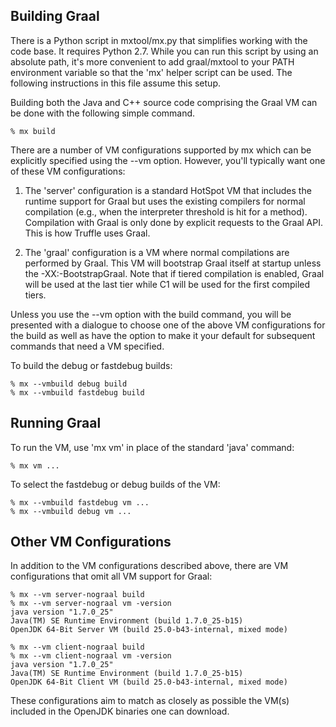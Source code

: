 ## Building Graal

There is a Python script in mxtool/mx.py that simplifies working with the code
base. It requires Python 2.7. While you can run this script by using an absolute path,
it's more convenient to add graal/mxtool to your PATH environment variable so that the
'mx' helper script can be used. The following instructions in this file assume this
setup.

Building both the Java and C++ source code comprising the Graal VM
can be done with the following simple command.

```
% mx build
```

There are a number of VM configurations supported by mx which can
be explicitly specified using the --vm option. However, you'll typically
want one of these VM configurations:

1. The 'server' configuration is a standard HotSpot VM that includes the
   runtime support for Graal but uses the existing compilers for normal
   compilation (e.g., when the interpreter threshold is hit for a method).
   Compilation with Graal is only done by explicit requests to the
   Graal API. This is how Truffle uses Graal.
   
2. The 'graal' configuration is a VM where normal compilations are performed
   by Graal. This VM will bootstrap Graal itself at startup unless the
   -XX:-BootstrapGraal. Note that if tiered compilation is enabled, Graal
   will be used at the last tier while C1 will be used for the first compiled
   tiers.

Unless you use the --vm option with the build command, you will be presented
with a dialogue to choose one of the above VM configurations for the build
as well as have the option to make it your default for subsequent commands
that need a VM specified.

To build the debug or fastdebug builds:

```
% mx --vmbuild debug build
% mx --vmbuild fastdebug build
```

## Running Graal

To run the VM, use 'mx vm' in place of the standard 'java' command:

```
% mx vm ...
```

To select the fastdebug or debug builds of the VM:

```
% mx --vmbuild fastdebug vm ...
% mx --vmbuild debug vm ...
```

## Other VM Configurations

In addition to the VM configurations described above, there are
VM configurations that omit all VM support for Graal:

```
% mx --vm server-nograal build
% mx --vm server-nograal vm -version
java version "1.7.0_25"
Java(TM) SE Runtime Environment (build 1.7.0_25-b15)
OpenJDK 64-Bit Server VM (build 25.0-b43-internal, mixed mode)
```

```
% mx --vm client-nograal build
% mx --vm client-nograal vm -version
java version "1.7.0_25"
Java(TM) SE Runtime Environment (build 1.7.0_25-b15)
OpenJDK 64-Bit Client VM (build 25.0-b43-internal, mixed mode)
```

These configurations aim to match as closely as possible the
VM(s) included in the OpenJDK binaries one can download.
